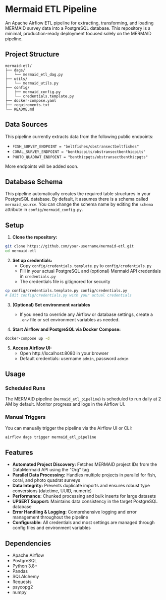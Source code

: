 # Mermaid ETL Pipeline

An Apache Airflow ETL pipeline for extracting, transforming, and loading MERMAID survey data into a PostgreSQL database. This repository is a minimal, production-ready deployment focused solely on the MERMAID pipeline.

## Project Structure

```
mermaid-etl/
├── dags/
│   └── mermaid_etl_dag.py
├── utils/
│   └── mermaid_utils.py
├── config/
│   ├── mermaid_config.py
│   └── credentials.template.py
├── docker-compose.yaml
├── requirements.txt
└── README.md
```

## Data Sources

This pipeline currently extracts data from the following public endpoints:

- `FISH_SURVEY_ENDPOINT = "beltfishes/obstransectbeltfishes"`
- `CORAL_SURVEY_ENDPOINT = "benthicpits/obstransectbenthicpits"`
- `PHOTO_QUADRAT_ENDPOINT = "benthicpqts/obstransectbenthicpqts"`

More endpoints will be added soon.

## Database Schema

This pipeline automatically creates the required table structures in your PostgreSQL database. By default, it assumes there is a schema called `mermaid_source`. You can change the schema name by editing the `schema` attribute in `config/mermaid_config.py`.

## Setup

1. **Clone the repository:**

```bash
git clone https://github.com/your-username/mermaid-etl.git
cd mermaid-etl
```

2. **Set up credentials:**
   - Copy `config/credentials.template.py` to `config/credentials.py`
   - Fill in your actual PostgreSQL and (optional) Mermaid API credentials in `credentials.py`
   - The credentials file is gitignored for security

```bash
cp config/credentials.template.py config/credentials.py
# Edit config/credentials.py with your actual credentials
```

3. **(Optional) Set environment variables**
   - If you need to override any Airflow or database settings, create a `.env` file or set environment variables as needed.

4. **Start Airflow and PostgreSQL via Docker Compose:**

```bash
docker-compose up -d
```

5. **Access Airflow UI:**
   - Open http://localhost:8080 in your browser
   - Default credentials: username `admin`, password `admin`

## Usage

### Scheduled Runs
The MERMAID pipeline (`mermaid_etl_pipeline`) is scheduled to run daily at 2 AM by default. Monitor progress and logs in the Airflow UI.

### Manual Triggers
You can manually trigger the pipeline via the Airflow UI or CLI:

```bash
airflow dags trigger mermaid_etl_pipeline
```

## Features

- **Automated Project Discovery:** Fetches MERMAID project IDs from the DataMermaid API using the "Org" tag
- **Parallel Data Processing:** Handles multiple projects in parallel for fish, coral, and photo quadrat surveys
- **Data Integrity:** Prevents duplicate imports and ensures robust type conversions (datetime, UUID, numeric)
- **Performance:** Chunked processing and bulk inserts for large datasets
- **UPSERT Support:** Maintains data consistency in the target PostgreSQL database
- **Error Handling & Logging:** Comprehensive logging and error management throughout the pipeline
- **Configurable:** All credentials and most settings are managed through config files and environment variables

## Dependencies

- Apache Airflow
- PostgreSQL
- Python 3.8+
- Pandas
- SQLAlchemy
- Requests
- psycopg2
- numpy